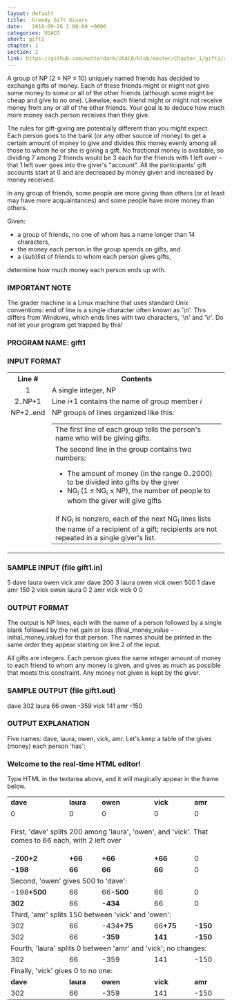 ```yaml
---
layout: default
title:  Greedy Gift Givers
date:   2018-09-26 1:00:00 +0000
categories: USACO
short: gift1
chapter: 1
section: 2
link: https://github.com/matterdark/USACO/blob/master/Chapter_1/gift1/gift1.java
---
```


A group of NP (2 ≤ NP ≤ 10) uniquely named friends has decided to exchange gifts of money. Each of these friends might or might not give some money to some or all of the other friends (although some might be cheap and give to no one). Likewise, each friend might or might not receive money from any or all of the other friends. Your goal is to deduce how much more money each person receives than they give.

The rules for gift-giving are potentially different than you might expect. Each person goes to the bank (or any other source of money) to get a certain amount of money to give and divides this money evenly among all those to whom he or she is giving a gift. No fractional money is available, so dividing 7 among 2 friends would be 3 each for the friends with 1 left over – that 1 left over goes into the giver's "account". All the participants' gift accounts start at 0 and are decreased by money given and increased by money received.

In any group of friends, some people are more giving than others (or at least may have more acquaintances) and some people have more money than others.

Given:

*   a group of friends, no one of whom has a name longer than 14 characters,
*   the money each person in the group spends on gifts, and
*   a (sub)list of friends to whom each person gives gifts,

determine how much money each person ends up with.

### IMPORTANT NOTE

The grader machine is a Linux machine that uses standard Unix conventions: end of line is a single character often known as '\\n'. This differs from Windows, which ends lines with two characters, '\\n' and '\\r'. Do not let your program get trapped by this!

### PROGRAM NAME: gift1

### INPUT FORMAT

  
<table border="0" style="border-collapse: collapse;">
<tbody><tr><th>Line #</th><th>Contents</th></tr>
<tr> <td align="center">1</td> <td> A single integer, NP </td></tr>
<tr> <td align="center">2..NP+1</td> <td> Line <i>i</i>+1 contains the name
of group member <i>i</i></td>
</tr>
<tr> <td valign="top" align="center">NP+2..end</td> <td>NP groups of lines organized like this:


<table border="0">

<tbody><tr><td>The first line of each group tells the person's name who
will be giving gifts.
</td></tr><tr><td>The second line in the group contains two numbers:
	<ul>
	<li>The amount of money (in the range 0..2000) to be divided
        into gifts by the giver
        </li><li>NG<sub>i</sub> (1 ≤ NG<sub>i</sub> ≤ NP), the
        number of people to whom the giver will give gifts
	</li></ul>
</td></tr><tr><td> If NG<sub>i</sub> is nonzero, each of the next NG<sub>i</sub>
lines lists the name of a recipient of a gift; recipients are not repeated
in a single giver's list.
</td></tr></tbody></table>

</td></tr></tbody></table>


### SAMPLE INPUT (file gift1.in)

5
dave
laura
owen
vick
amr
dave
200 3
laura
owen
vick
owen
500 1
dave
amr
150 2
vick
owen
laura
0 2
amr
vick
vick
0 0

### OUTPUT FORMAT

The output is NP lines, each with the name of a person followed by a single blank followed by the net gain or loss (final\_money\_value - initial\_money\_value) for that person. The names should be printed in the same order they appear starting on line 2 of the input.

All gifts are integers. Each person gives the same integer amount of money to each friend to whom any money is given, and gives as much as possible that meets this constraint. Any money not given is kept by the giver.

### SAMPLE OUTPUT (file gift1.out)

dave 302
laura 66
owen -359
vick 141
amr -150

### OUTPUT EXPLANATION

Five names: dave, laura, owen, vick, amr. Let's keep a table of the gives (money) each person 'has':<h3>Welcome to the real-time HTML editor!</h3>
<p>Type HTML in the textarea above, and it will magically appear in the frame below.</p><table>
<tbody><tr><td class="l"><b>dave</b></td><td class="l"><b>laura</b></td><td class="l"><b>owen</b></td><td class="l"><b>vick</b></td><td class="l"><b>amr</b></td></tr>

<tr class="narrow"><td class="l">0</td>   <td class="l">0</td>    <td class="l">0</td>   <td class="l">0</td>   <td class="l">0</td></tr>

<tr><td colspan="5">

First, 'dave' splits 200 among 'laura', 'owen', and 'vick'. That comes to
66 each, with 2 left over</td></tr>

<tr><td class="l"><b>-200+2</b></td><td class="l"><b>+66</b></td>  <td class="l"><b>+66</b></td> <td class="l"><b>+66</b></td>  <td class="l">0</td></tr>
<tr><td colspan="5" style="padding-top:0;padding-bottom:0;"></td></tr>
<tr><td class="l"><b>-198</b></td><td class="l"><b>66</b></td>  <td class="l"><b>66</b></td> <td class="l"><b>66</b></td>  <td class="l">0</td></tr>

<tr><td colspan="5" align="left">Second, 'owen' gives 500 to 'dave':</td></tr>

<tr><td class="l">-198<b>+500</b></td>  <td class="l">66</td>  <td class="l">66<b>-500</b></td> <td class="l">66</td>  <td class="l">0</td></tr>
<tr><td colspan="5" style="padding-top:0;padding-bottom:0;"></td></tr>
<tr><td class="l"><b>302</b></td>  <td class="l">66</td>  <td class="l"><b>-434</b></td> <td class="l">66</td>  <td class="l">0</td></tr>

<tr><td colspan="5" align="left">Third, 'amr' splits 150 between 'vick' and 'owen':

</td></tr><tr><td class="l">302</td>   <td class="l">66</td>  <td class="l">-434<b>+75</b></td><td class="l">66<b>+75</b></td>  <td class="l"><b>-150</b></td></tr>
<tr><td colspan="5" style="padding-top:0;padding-bottom:0;"></td></tr>
<tr><td class="l">302</td>   <td class="l">66</td>  <td class="l"><b>-359</b></td><td class="l"><b>141</b></td> <td class="l"><b>-150</b></td></tr>

<tr><td colspan="5" align="left">Fourth, 'laura' splits 0 between 'amr' and 'vick'; no changes:
</td></tr><tr><td class="l">302</td>   <td class="l">66</td>  <td class="l">-359</td><td class="l">141</td>  <td class="l">-150</td></tr>
<tr><td colspan="5" align="left">Finally, 'vick' gives 0 to no one:
</td></tr><tr><td class="l"><b>dave</b></td><td class="l"><b>laura</b></td><td class="l"><b>owen</b></td><td class="l"><b>vick</b></td><td class="l"><b>amr</b></td></tr>
<tr><td class="l">302</td>   <td class="l">66</td>  <td class="l">-359</td><td class="l">141</td>  <td class="l">-150</td></tr>

</tbody></table>